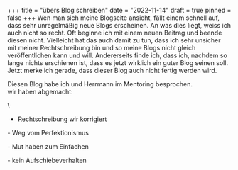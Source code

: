 +++
title = "übers Blog schreiben"
date = "2022-11-14"
draft = true
pinned = false
+++
Wen man sich meine Blogseite ansieht, fällt einem schnell auf, dass sehr unregelmäßig neue Blogs erscheinen. An was dies liegt, weiss ich auch nicht so recht. Oft beginne ich mit einem neuen Beitrag und beende diesen nicht. Vielleicht hat das auch damit zu tun, dass ich sehr unsicher mit meiner Rechtschreibung bin und so meine Blogs nicht gleich veröffentlichen kann und will. Andererseits finde ich, dass ich, nachdem so lange nichts erschienen ist, dass es jetzt wirklich ein guter Blog seinen soll. Jetzt merke ich gerade, dass dieser Blog auch nicht fertig werden wird.

Diesen Blog habe ich und Herrmann im Mentoring besprochen. \
wir haben abgemacht:

\
- Rechtschreibung wir korrigiert

\- Weg vom Perfektionismus 

\- Mut haben zum Einfachen 

\- kein Aufschiebeverhalten